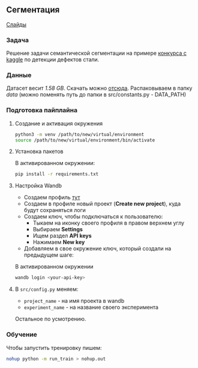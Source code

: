 ## Сегментация

[Слайды](https://docs.google.com/presentation/d/1DUOnTXlcjGM3Wji9jPiLMShqX6AHK46KwKYSCfJP8rQ/edit?usp=sharing)

### Задача

Решение задачи семантической сегментации на примере [конкурса с kaggle](https://www.kaggle.com/c/severstal-steel-defect-detection)
по детекции дефектов стали.

### Данные

Датасет весит _1.58 GB_. Скачать можно [отсюда](https://www.kaggle.com/c/severstal-steel-defect-detection/data).
Распаковываем в папку _data_ (можно поменять путь до папки в src/constants.py - DATA_PATH)


### Подготовка пайплайна

1. Создание и активация окружения
   ```bash
   python3 -m venv /path/to/new/virtual/environment
   source /path/to/new/virtual/environment/bin/activate
   ```

2. Установка пакетов

    В активированном окружении:
    ```bash
    pip install -r requirements.txt
    ```

3. Настройка Wandb
    - Создаем профиль [тут](https://wandb.ai/site)
    - Создаем в профиле новый проект (**Create new project**), куда
   будут сохраняться логи
    - Создаем ключ, чтобы подключаться к пользователю:
      - Тыкаем на иконку своего профиля в правом верхнем углу
      - Выбираем **Settings**
      - Ищем раздел **API keys**
      - Нажимаем **New key**
    - Добавляем в свое окружение ключ, который создали на предыдущем шаге:

   В активированном окружении
   ```bash
   wandb login <your-api-key>
   ```

4. В `src/config.py` меняем:
   - `project_name` - на имя проекта в wandb
   - `experiment_name` - на название своего эксперимента

   Остальное по усмотрению.

### Обучение

Чтобы запустить тренировку пишем:

```bash
nohup python -m run_train > nohup.out
```
